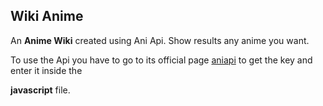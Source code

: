 ## Wiki Anime

An **Anime Wiki** created using Ani Api. Show results any anime you want.

To use the Api you have to go to its official page [aniapi](aniapi.com) to get the key and enter it inside the 

**javascript** file.

